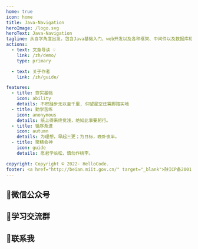 ```yaml
---
home: true
icon: home
title: Java-Navigation
heroImage: /logo.svg
heroText: Java-Navigation
tagline: 从自学角度出发，包含Java基础入门、web开发以及各种框架、中间件以及数据库和部署工具的全栈知识体系✨
actions:
  - text: 文章导读 💡
    link: /zh/demo/
    type: primary

  - text: 关于作者
    link: /zh/guide/

features:
  - title: 夯实基础
    icon: ability
    details: 不积跬步无以至千里, 仰望星空还需脚踏实地
  - title: 勤学苦练
    icon: anonymous
    details: 纸上得来终觉浅，绝知此事要躬行。
  - title: 循序渐进
    icon: autumn
    details: 为理想，早起三更；为目标，晚卧夜半。
  - title: 聚精会神
    icon: guide
    details: 愿君学长松，慎勿作桃李。

copyright: Copyright © 2022- HelloCode.
footer: <a href="http://beian.miit.gov.cn/" target="_blank">陕ICP备20011166号-3</a>
---
```


## 🎉微信公众号

## 👑学习交流群

## 💌联系我
